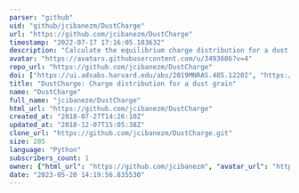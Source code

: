 ```yaml
---
parser: "github"
uid: "github/jcibanezm/DustCharge"
url: "https://github.com/jcibanezm/DustCharge"
timestamp: "2022-07-17 17:16:05.183632"
description: "Calculate the equilibrium charge distribution for a dust grain of a given size and composition, depending on the local interstellar medium conditions, such as: density, temperature, ionization fraction, local radiation field strength and cosmic ray ionization fraction."
avatar: "https://avatars.githubusercontent.com/u/3493686?v=4"
repo_url: "https://github.com/jcibanezm/DustCharge"
doi: ["https://ui.adsabs.harvard.edu/abs/2019MNRAS.485.1220I", "https://ui.adsabs.harvard.edu/abs/2019ascl.soft08016I/abstract"]
title: "DustCharge: Charge distribution for a dust grain"
name: "DustCharge"
full_name: "jcibanezm/DustCharge"
html_url: "https://github.com/jcibanezm/DustCharge"
created_at: "2018-07-27T14:26:10Z"
updated_at: "2018-12-07T15:05:38Z"
clone_url: "https://github.com/jcibanezm/DustCharge.git"
size: 285
language: "Python"
subscribers_count: 1
owner: {"html_url": "https://github.com/jcibanezm", "avatar_url": "https://avatars.githubusercontent.com/u/3493686?v=4", "login": "jcibanezm", "type": "User"}
date: "2023-05-20 14:19:56.835530"
---
```

